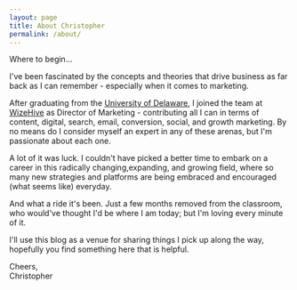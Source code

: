 ```yaml
---
layout: page
title: About Christopher
permalink: /about/
---
```


Where to begin...

I've been fascinated by the concepts and theories that drive business as far back as I can remember - especially when it comes to marketing.

After graduating from the <a href="http://www.udel.edu">University of Delaware</a>, I joined the team at <a href="http://www.wizehive.com">WizeHive</a> as Director of Marketing - contributing all I can in terms of content, digital, search, email, conversion, social, and growth marketing. By no means do I consider myself an expert in any of these arenas, but I'm passionate about each one.

A lot of it was luck. I couldn't have picked a better time to embark on a career in this radically changing,expanding, and growing field, where so many new strategies and platforms are being embraced and encouraged (what seems like) everyday.

And what a ride it's been. Just a few months removed from the classroom, who would've thought I'd be where I am today; but I'm loving every minute of it.

I'll use this blog as a venue for sharing things I pick up along the way, hopefully you find something here that is helpful.

Cheers,<br/>
Christopher